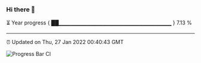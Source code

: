 ### Hi there 👋

⏳ Year progress { ██▁▁▁▁▁▁▁▁▁▁▁▁▁▁▁▁▁▁▁▁▁▁▁▁▁▁▁▁ } 7.13 %

---

⏰ Updated on Thu, 27 Jan 2022 00:40:43 GMT

![Progress Bar CI](https://github.com/liununu/liununu/workflows/Progress%20Bar%20CI/badge.svg)
